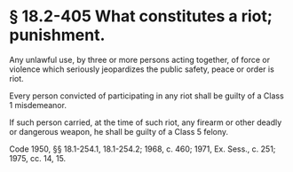 # § 18.2-405 What constitutes a riot; punishment.

<p>Any unlawful use, by three or more persons acting together, of force or violence which seriously jeopardizes the public safety, peace or order is riot.</p><p>Every person convicted of participating in any riot shall be guilty of a Class 1 misdemeanor.</p><p>If such person carried, at the time of such riot, any firearm or other deadly or dangerous weapon, he shall be guilty of a Class 5 felony.</p><p>Code 1950, §§ 18.1-254.1, 18.1-254.2; 1968, c. 460; 1971, Ex. Sess., c. 251; 1975, cc. 14, 15.</p>